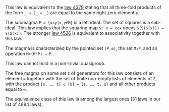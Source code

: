 This law is equivalent to the [law 4379](https://teorth.github.io/equational_theories/implications/?4379) stating that all three-fold products of the form `_ ◇ (_ ◇ _)` are equal to the same right zero element `e`.

The submagma `P = {x◇y|x,y∈M}` is a left ideal.  The set of squares is a sub-ideal.  This law implies that the squaring map `S: x ↦ x◇x` obeys `S(S(S(x))) = S(S(x))`.  The stronger [law 4526](https://teorth.github.io/equational_theories/implications/?4526) is equivalent to associativity together with this law.

The magma is characterized by the pointed set `(P,e)`, the set `M∖P`, and an operation `M×(M∖P) → P`.

This law cannot hold in a non-trivial quasigroup.

The free magma on some set `Σ` of generators for this law consists of an element `∞` together with the set of finite non-empty lists of elements of `Σ`, with the product `[s, …, t] ◇ [u] = [s, …, t, u]` and all other products equal to `∞`.

The equivalence class of this law is among the largest ones (31 laws in our list of 4694 laws).

